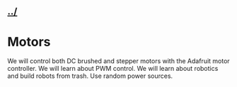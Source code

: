 ## [../](../)

#  Motors

We will control both DC brushed and stepper motors with the Adafruit motor controller.  We will learn about PWM control.  We will learn about robotics and build robots from trash.  Use random power sources.


